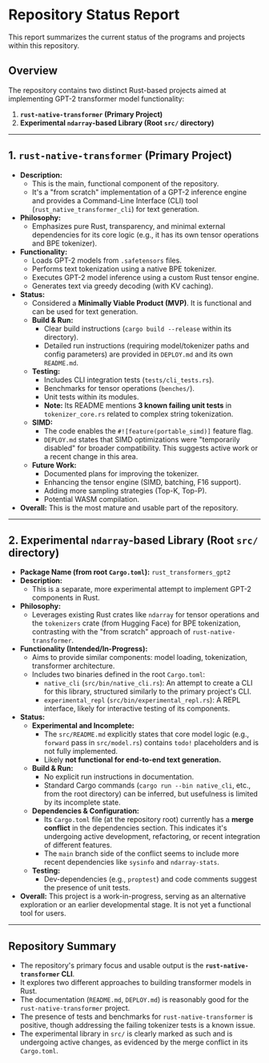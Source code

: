 # Repository Status Report

This report summarizes the current status of the programs and projects within this repository.

## Overview

The repository contains two distinct Rust-based projects aimed at implementing GPT-2 transformer model functionality:

1.  **`rust-native-transformer` (Primary Project)**
2.  **Experimental `ndarray`-based Library (Root `src/` directory)**

---

## 1. `rust-native-transformer` (Primary Project)

*   **Description:**
    *   This is the main, functional component of the repository.
    *   It's a "from scratch" implementation of a GPT-2 inference engine and provides a Command-Line Interface (CLI) tool (`rust_native_transformer_cli`) for text generation.
*   **Philosophy:**
    *   Emphasizes pure Rust, transparency, and minimal external dependencies for its core logic (e.g., it has its own tensor operations and BPE tokenizer).
*   **Functionality:**
    *   Loads GPT-2 models from `.safetensors` files.
    *   Performs text tokenization using a native BPE tokenizer.
    *   Executes GPT-2 model inference using a custom Rust tensor engine.
    *   Generates text via greedy decoding (with KV caching).
*   **Status:**
    *   Considered a **Minimally Viable Product (MVP)**. It is functional and can be used for text generation.
    *   **Build & Run:**
        *   Clear build instructions (`cargo build --release` within its directory).
        *   Detailed run instructions (requiring model/tokenizer paths and config parameters) are provided in `DEPLOY.md` and its own `README.md`.
    *   **Testing:**
        *   Includes CLI integration tests (`tests/cli_tests.rs`).
        *   Benchmarks for tensor operations (`benches/`).
        *   Unit tests within its modules.
        *   **Note:** Its README mentions **3 known failing unit tests** in `tokenizer_core.rs` related to complex string tokenization.
    *   **SIMD:**
        *   The code enables the `#![feature(portable_simd)]` feature flag.
        *   `DEPLOY.md` states that SIMD optimizations were "temporarily disabled" for broader compatibility. This suggests active work or a recent change in this area.
    *   **Future Work:**
        *   Documented plans for improving the tokenizer.
        *   Enhancing the tensor engine (SIMD, batching, F16 support).
        *   Adding more sampling strategies (Top-K, Top-P).
        *   Potential WASM compilation.
*   **Overall:** This is the most mature and usable part of the repository.

---

## 2. Experimental `ndarray`-based Library (Root `src/` directory)

*   **Package Name (from root `Cargo.toml`):** `rust_transformers_gpt2`
*   **Description:**
    *   This is a separate, more experimental attempt to implement GPT-2 components in Rust.
*   **Philosophy:**
    *   Leverages existing Rust crates like `ndarray` for tensor operations and the `tokenizers` crate (from Hugging Face) for BPE tokenization, contrasting with the "from scratch" approach of `rust-native-transformer`.
*   **Functionality (Intended/In-Progress):**
    *   Aims to provide similar components: model loading, tokenization, transformer architecture.
    *   Includes two binaries defined in the root `Cargo.toml`:
        *   `native_cli` (`src/bin/native_cli.rs`): An attempt to create a CLI for this library, structured similarly to the primary project's CLI.
        *   `experimental_repl` (`src/bin/experimental_repl.rs`): A REPL interface, likely for interactive testing of its components.
*   **Status:**
    *   **Experimental and Incomplete:**
        *   The `src/README.md` explicitly states that core model logic (e.g., `forward` pass in `src/model.rs`) contains `todo!` placeholders and is not fully implemented.
        *   Likely **not functional for end-to-end text generation.**
    *   **Build & Run:**
        *   No explicit run instructions in documentation.
        *   Standard Cargo commands (`cargo run --bin native_cli`, etc., from the root directory) can be inferred, but usefulness is limited by its incomplete state.
    *   **Dependencies & Configuration:**
        *   Its `Cargo.toml` file (at the repository root) currently has a **merge conflict** in the dependencies section. This indicates it's undergoing active development, refactoring, or recent integration of different features.
        *   The `main` branch side of the conflict seems to include more recent dependencies like `sysinfo` and `ndarray-stats`.
    *   **Testing:**
        *   Dev-dependencies (e.g., `proptest`) and code comments suggest the presence of unit tests.
*   **Overall:** This project is a work-in-progress, serving as an alternative exploration or an earlier developmental stage. It is not yet a functional tool for users.

---

## Repository Summary

*   The repository's primary focus and usable output is the **`rust-native-transformer` CLI**.
*   It explores two different approaches to building transformer models in Rust.
*   The documentation (`README.md`, `DEPLOY.md`) is reasonably good for the `rust-native-transformer` project.
*   The presence of tests and benchmarks for `rust-native-transformer` is positive, though addressing the failing tokenizer tests is a known issue.
*   The experimental library in `src/` is clearly marked as such and is undergoing active changes, as evidenced by the merge conflict in its `Cargo.toml`.
